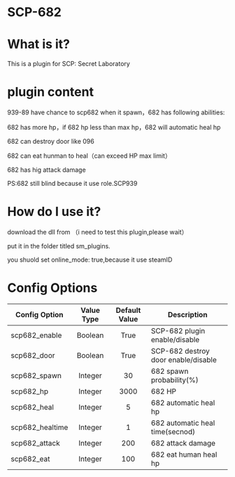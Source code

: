 # SCP-682
# What is it?
This is a plugin for SCP: Secret Laboratory
# plugin content
939-89 have chance to scp682 when it spawn，682 has following abilities:

682 has more hp，if 682 hp less than max hp，682 will automatic heal hp

682 can destroy door like 096

682 can eat hunman to heal（can exceed HP max limit）

682 has hig attack damage

PS:682 still blind because it use role.SCP939

# How do I use it?
download the dll from （i need to test this plugin,please wait）

put it in the folder titled sm_plugins.

you shuold set online_mode: true,because it use steamID
# Config Options
Config Option | Value Type | Default Value | Description
--- | :---: | :---: | ---
scp682_enable | Boolean | True | SCP-682 plugin enable/disable
scp682_door | Boolean | True | SCP-682 destroy door enable/disable
scp682_spawn | Integer | 30 | 682 spawn probability(%)
scp682_hp | Integer | 3000 | 682 HP
scp682_heal | Integer | 5 | 682 automatic heal hp
scp682_healtime | Integer | 1 | 682 automatic heal time(secnod)
scp682_attack | Integer | 200 | 682 attack damage
scp682_eat | Integer | 100 | 682 eat human heal hp
